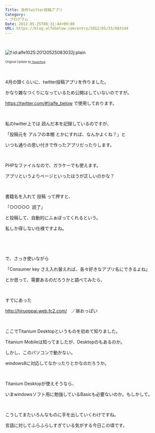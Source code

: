 ```yaml
---
Title: 自作twitter投稿アプリ
Category:
- プログラム
Date: 2012-05-25T08:31:44+09:00
URL: https://blog.alfebelow.com/entry/2012/05/25/083144
---
```


<p>&nbsp;</p>
<p><img class="hatena-fotolife" title="f:id:alfe1025:20120525083032j:plain" src="http://cdn-ak.f.st-hatena.com/images/fotolife/a/alfe1025/20120525/20120525083032.jpg" alt="f:id:alfe1025:20120525083032j:plain" /></p>
<p><span style="color: #333333; font-family: Verdana, Arial, sans-serif; font-size: 10px; line-height: 16px; text-align: left;">Original Update by</span><span style="color: #333333; font-family: Verdana, Arial, sans-serif; font-size: xx-small;"><span style="line-height: 16px;"><a href="http://www.flickr.com/photos/hunter0405/">&nbsp;TounoTouji</a></span></span></p>
<p>&nbsp;</p>
<p>4月の頭くらいに、twitter投稿アプリを作りました。</p>
<p>かなり雑なつくりになっているため公開はしていないのですが。</p>
<p><a href="https://twitter.com/#!/alfe_below">https://twitter.com/#!/alfe_below</a> で使用しております。</p>
<p>&nbsp;</p>
<p>私のtwitter上では 読んだ本を記録しているのですが、</p>
<p>「投稿元を アルフの本棚 とかにすれば、なんかよくね？」と</p>
<p>いつも通りの思い付きで作ったアプリだったりします。</p>
<p>&nbsp;</p>
<p>PHPなファイルなので、ガラケーでも使えます。</p>
<p>アプリというよりページといったほうが正しいのかな？</p>
<p>&nbsp;</p>
<p>書籍名を入れて 投稿 って押すと、</p>
<p>「○○○○○ &nbsp;読了」</p>
<p>と投稿して、自動的にふぁぼってくれるという。</p>
<p>私しか得しない仕様ですよね。</p>
<p>&nbsp;</p>
<p>&nbsp;</p>
<p>で、さっき使いながら</p>
<p>「Consumer key さえ入れ替えれば、各々好きなアプリ名にできるよね」</p>
<p>とか思って、需要あるのだろうかと調べてみたら、</p>
<p>&nbsp;</p>
<p>すでにあった</p>
<p><a href="http://hiruoppai.web.fc2.com/">http://hiruoppai.web.fc2.com/</a>　／昼おっぱい</p>
<p>&nbsp;</p>
<p>ここでTitanium Desktopというものを初めて知りました。</p>
<p>Titanium Mobileは知ってましたが、Desktopのもあるのか。</p>
<p>しかし、このパソコンで動かない。</p>
<p>windows8に対応してなかったりとかなのだろうか。</p>
<p>&nbsp;</p>
<p>Titanium Desktopが使えそうなら、</p>
<p>いまwindowsソフト用に勉強しているBasicも必要ないのか。もしかして。</p>
<p>&nbsp;</p>
<p>こうしてまたいろんなものに手を出していくわけですね。</p>
<p>言語に対してふらふらしすぎている気がする今日この頃です。</p>
<p>&nbsp;</p>
